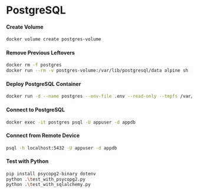 # PostgreSQL

#### Create Volume
```bash
docker volume create postgres-volume
```

#### Remove Previous Leftovers
```bash
docker rm -f postgres
docker run --rm -v postgres-volume:/var/lib/postgresql/data alpine sh -lc "rm -rf /var/lib/postgresql/data/* /var/lib/postgresql/data/..?* /var/lib/postgresql/data/.[!.]*"
```

#### Deploy PostgreSQL Container
```bash
docker run -d --name postgres --env-file .env --read-only --tmpfs /var/run/postgresql:rw,mode=1777 --tmpfs /tmp:rw,mode=1777 -v postgres-volume:/var/lib/postgresql/data:rw -v "${PWD}/postgresql.conf:/etc/postgresql/postgresql.conf:ro" -v "${PWD}/pg_hba.conf:/etc/postgresql/pg_hba.conf:ro" -p 5432:5432 postgres:17-alpine -c config_file=/etc/postgresql/postgresql.conf -c hba_file=/etc/postgresql/pg_hba.conf
```

#### Connect to PostgreSQL
```bash
docker exec -it postgres psql -U appuser -d appdb
```

#### Connect from Remote Device
```bash
psql -h localhost:5432 -U appuser -d appdb
```

#### Test with Python
```bash
pip install psycopg2-binary dotenv
python .\test_with_psycopg2.py
python .\test_with_sqlalchemy.py
```
